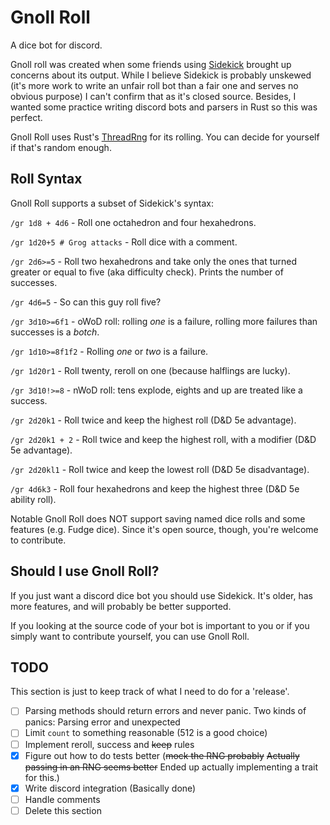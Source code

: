 # Gnoll Roll

A dice bot for discord.

Gnoll roll was created when some friends using [Sidekick](https://github.com/ArtemGr/Sidekick) brought up concerns about its output. While I believe Sidekick is probably unskewed (it's more work to write an unfair roll bot than a fair one and serves no obvious purpose) I can't confirm that as it's closed source. Besides, I wanted some practice writing discord bots and parsers in Rust so this was perfect.

Gnoll Roll uses Rust's [ThreadRng](https://rust-random.github.io/rand/rand/rngs/struct.ThreadRng.html) for its rolling. You can decide for yourself if that's random enough.

## Roll Syntax

Gnoll Roll supports a subset of Sidekick's syntax:

`/gr 1d8 + 4d6` - Roll one octahedron and four hexahedrons.

`/gr 1d20+5 # Grog attacks` - Roll dice with a comment.

`/gr 2d6>=5` - Roll two hexahedrons and take only the ones that turned greater or equal to five (aka difficulty check). Prints the number of successes.

`/gr 4d6=5` - So can this guy roll five?

`/gr 3d10>=6f1` - oWoD roll: rolling *one* is a failure, rolling more failures than successes is a *botch*.

`/gr 1d10>=8f1f2` - Rolling *one* or *two* is a failure.

`/gr 1d20r1` - Roll twenty, reroll on one (because halflings are lucky).

`/gr 3d10!>=8` - nWoD roll: tens explode, eights and up are treated like a success.

`/gr 2d20k1` - Roll twice and keep the highest roll (D&D 5e advantage).

`/gr 2d20k1 + 2` - Roll twice and keep the highest roll, with a modifier (D&D 5e advantage).

`/gr 2d20kl1` - Roll twice and keep the lowest roll (D&D 5e disadvantage).

`/gr 4d6k3` - Roll four hexahedrons and keep the highest three (D&D 5e ability roll).

Notable Gnoll Roll does NOT support saving named dice rolls and some features (e.g. Fudge dice). Since it's open source, though, you're welcome to contribute.

## Should I use Gnoll Roll?

If you just want a discord dice bot you should use Sidekick. It's older, has more features, and will probably be better supported.

If you looking at the source code of your bot is important to you or if you simply want to contribute yourself, you can use Gnoll Roll.

## TODO

This section is just to keep track of what I need to do for a 'release'.

- [ ] Parsing methods should return errors and never panic. Two kinds of panics: Parsing error and unexpected
- [ ] Limit `count` to something reasonable (512 is a good choice)
- [ ] Implement reroll, success and ~~keep~~ rules
- [X] Figure out how to do tests better (~~mock the RNG probably~~ ~~Actually passing in an RNG seems better~~ Ended up actually implementing a trait for this.)
- [X] Write discord integration (Basically done)
- [ ] Handle comments
- [ ] Delete this section
